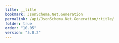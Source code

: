 ```yaml
---
title: __title
bookmark: JsonSchema.Net.Generation
permalink: /api/JsonSchema.Net.Generation/:title/
folder: true
order: "10.05"
version: "5.0.2"
---
```

